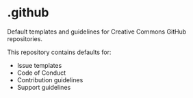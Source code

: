 # .github

Default templates and guidelines for Creative Commons GitHub repositories.

This repository contains defaults for:

* Issue templates
* Code of Conduct
* Contribution guidelines
* Support guidelines
